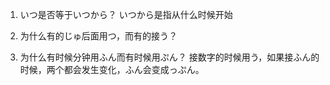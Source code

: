1. いつ是否等于いつから？
いつから是指从什么时候开始


2. 为什么有的じゅ后面用つ，而有的接う？
3. 为什么有时候分钟用ふん而有时候用ぷん？
接数字的时候用う，如果接ふん的时候，两个都会发生变化，ふん会变成っぷん。


